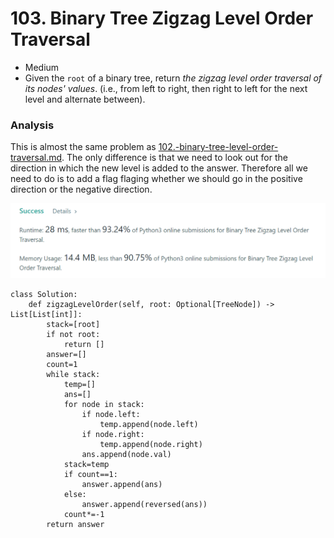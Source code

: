 # 103. Binary Tree Zigzag Level Order Traversal

* Medium
* Given the `root` of a binary tree, return _the zigzag level order traversal of its nodes' values_. (i.e., from left to right, then right to left for the next level and alternate between).

### Analysis&#x20;

This is almost the same problem as [102.-binary-tree-level-order-traversal.md](102.-binary-tree-level-order-traversal.md "mention"). The only difference is that we need to look out for the direction in which the new level is added to the answer. Therefore all we need to do is to add a flag flaging whether we should go in the positive direction or the negative direction.&#x20;

![](<../.gitbook/assets/image (16) (1) (1).png>)

```
class Solution:
    def zigzagLevelOrder(self, root: Optional[TreeNode]) -> List[List[int]]:
        stack=[root]
        if not root:
            return []
        answer=[]
        count=1
        while stack:
            temp=[]
            ans=[]
            for node in stack:
                if node.left:
                    temp.append(node.left)
                if node.right:
                    temp.append(node.right)
                ans.append(node.val)
            stack=temp
            if count==1:
                answer.append(ans)
            else:
                answer.append(reversed(ans))
            count*=-1
        return answer
```
